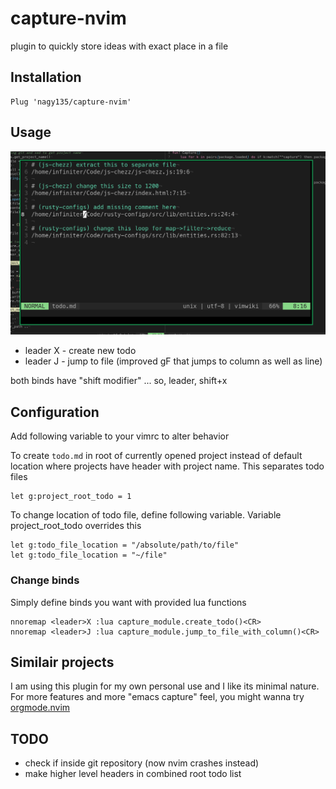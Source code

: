 # capture-nvim

plugin to quickly store ideas with exact place in a file

## Installation
```
Plug 'nagy135/capture-nvim'
```

## Usage
![demo](demo_todo_list.png)

+ leader X - create new todo
+ leader J - jump to file (improved gF that jumps to column as well as line)

both binds have "shift modifier" ... so, leader, shift+x

## Configuration

Add following variable to your vimrc to alter behavior

To create `todo.md` in root of currently opened project
instead of default location where projects have header
with project name. This separates todo files
```
let g:project_root_todo = 1
```

To change location of todo file, define following variable.
Variable project_root_todo overrides this
```
let g:todo_file_location = "/absolute/path/to/file"
let g:todo_file_location = "~/file"
```

### Change binds
Simply define binds you want with provided lua functions
```
nnoremap <leader>X :lua capture_module.create_todo()<CR>
nnoremap <leader>J :lua capture_module.jump_to_file_with_column()<CR>
```

## Similair projects
I am using this plugin for my own personal use and I like its minimal nature.
For more features and more "emacs capture" feel, you might wanna try [orgmode.nvim](https://github.com/kristijanhusak/orgmode.nvim)

## TODO
+ check if inside git repository (now nvim crashes instead)
+ make higher level headers in combined root todo list

